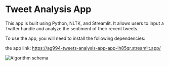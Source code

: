 # Tweet Analysis App
  This app is built using Python, NLTK, and Streamlit. It allows users to input a Twitter handle and analyze the sentiment of their recent tweets.

To use the app, you will need to install the following dependencies:

































the app link: https://ag994-tweets-analysis-app-app-lh85qr.streamlit.app/

![Algorithm schema](./images/schema.jpg)
